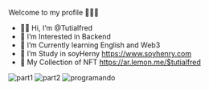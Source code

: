 Welcome to my profile 🙋🏻‍♂️

- 👋🏻 Hi, I’m @Tutialfred
- 👀 I’m Interested in Backend 
- 🌱 I’m Currently learning English and Web3
- 💼 I’m Study in soyHerny https://www.soyhenry.com 
- 🤺 My Collection of NFT https://ar.lemon.me/$tutialfred







![part1](https://user-images.githubusercontent.com/106350481/199904997-911001ff-95ee-4449-9a14-380826aadd41.PNG)
![part2](https://user-images.githubusercontent.com/106350481/199905025-14c9cb6a-455a-400f-958e-e89e0f42ee8b.PNG)
![programando](https://user-images.githubusercontent.com/106350481/195253792-bf9bd2b2-af36-43a0-aac1-4af370be1501.gif)


